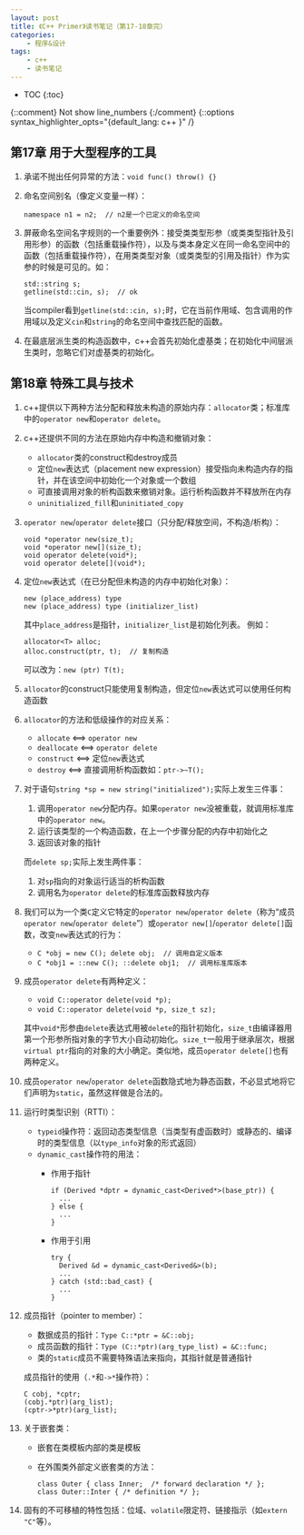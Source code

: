 ```yaml
---
layout: post
title: 《C++ Primer》读书笔记（第17-18章完）
categories:
    - 程序&设计
tags:
    - c++
    - 读书笔记
---
```


* TOC
{:toc}

{::comment} Not show line_numbers {:/comment}
{::options syntax_highlighter_opts="{default_lang: c++ \}" /}

## 第17章 用于大型程序的工具

1. 承诺不抛出任何异常的方法：`void func() throw() {}`
2. 命名空间别名（像定义变量一样）：

   ```
   namespace n1 = n2;  // n2是一个已定义的命名空间
   ```
3. 屏蔽命名空间名字规则的一个重要例外：接受类类型形参（或类类型指针及引用形参）的函数（包括重载操作符），以及与类本身定义在同一命名空间中的函数（包括重载操作符），在用类类型对象（或类类型的引用及指针）作为实参的时候是可见的。如：

   ```
   std::string s;
   getline(std::cin, s);  // ok
   ```
   当compiler看到`getline(std::cin, s);`时，它在当前作用域、包含调用的作用域以及定义`cin`和`string`的命名空间中查找匹配的函数。
4. 在最底层派生类的构造函数中，c++会首先初始化虚基类；在初始化中间层派生类时，忽略它们对虚基类的初始化。

## 第18章 特殊工具与技术

1. c++提供以下两种方法分配和释放未构造的原始内存：`allocator`类；标准库中的`operator new`和`operator delete`。
2. c++还提供不同的方法在原始内存中构造和撤销对象：
   - `allocator`类的construct和destroy成员
   - 定位`new`表达式（placement new expression）接受指向未构造内存的指针，并在该空间中初始化一个对象或一个数组
   - 可直接调用对象的析构函数来撤销对象。运行析构函数并不释放所在内存
   - `uninitialized_fill`和`uninitiated_copy`
3. `operator new`/`operator delete`接口（只分配/释放空间，不构造/析构）：

   ```
   void *operator new(size_t);
   void *operator new[](size_t);
   void operator delete(void*);
   void operator delete[](void*);
   ```
4. 定位`new`表达式（在已分配但未构造的内存中初始化对象）：

   ```
   new (place_address) type
   new (place_address) type (initializer_list)
   ```
   其中`place_address`是指针，`initializer_list`是初始化列表。
   例如：

   ```
   allocator<T> alloc;
   alloc.construct(ptr, t);  // 复制构造
   ```
   可以改为：`new (ptr) T(t);`
5. `allocator`的construct只能使用复制构造，但定位`new`表达式可以使用任何构造函数
6. `allocator`的方法和低级操作的对应关系：
   - `allocate`   <==> `operator new`
   - `deallocate` <==> `operator delete`
   - `construct`  <==> 定位`new`表达式
   - `destroy`    <==> 直接调用析构函数如：`ptr->~T();`
7. 对于语句`string *sp = new string("initialized");`实际上发生三件事：
   1. 调用`operator new`分配内存。如果`operator new`没被重载，就调用标准库中的`operator new`。
   1. 运行该类型的一个构造函数，在上一个步骤分配的内存中初始化之
   1. 返回该对象的指针

   而`delete sp;`实际上发生两件事：
   1. 对`sp`指向的对象运行适当的析构函数
   1. 调用名为`operator delete`的标准库函数释放内存
8. 我们可以为一个类`C`定义它特定的`operator new`/`operator delete`（称为“成员`operator new`/`operator delete`”）或`operator new[]`/`operator delete[]`函数，改变`new`表达式的行为：
   - `C *obj = new C(); delete obj;  // 调用自定义版本`
   - `C *obj1 = ::new C(); ::delete obj1;  // 调用标准库版本`
9. 成员`operator delete`有两种定义：
   - `void C::operator delete(void *p);`
   - `void C::operator delete(void *p, size_t sz);`

   其中`void*`形参由`delete`表达式用被`delete`的指针初始化，`size_t`由编译器用第一个形参所指对象的字节大小自动初始化。`size_t`一般用于继承层次，根据`virtual ptr`指向的对象的大小确定。类似地，成员`operator delete[]`也有两种定义。
10. 成员`operator new`/`operator delete`函数隐式地为静态函数，不必显式地将它们声明为`static`，虽然这样做是合法的。
11. 运行时类型识别（RTTI）：
    - `typeid`操作符：返回动态类型信息（当类型有虚函数时）或静态的、编译时的类型信息（以`type_info`对象的形式返回）
    - `dynamic_cast`操作符的用法：
      - 作用于指针

        ```
        if (Derived *dptr = dynamic_cast<Derived*>(base_ptr)) {
          ...
        } else {
          ...
        }
        ```
      - 作用于引用

        ```
        try {
          Derived &d = dynamic_cast<Derived&>(b);
          ...
        } catch (std::bad_cast) {
          ...
        }
        ```
12. 成员指针（pointer to member）：
    - 数据成员的指针：`Type C::*ptr = &C::obj;`
    - 成员函数的指针：`Type (C::*ptr)(arg_type_list) = &C::func;`
    - 类的`static`成员不需要特殊语法来指向，其指针就是普通指针

    成员指针的使用（`.*`和`->*`操作符）：

    ```
    C cobj, *cptr;
    (cobj.*ptr)(arg_list);
    (cptr->*ptr)(arg_list);
    ```
13. 关于嵌套类：
    - 嵌套在类模板内部的类是模板
    - 在外围类外部定义嵌套类的方法：

      ```
      class Outer { class Inner;  /* forward declaration */ };
      class Outer::Inter { /* definition */ };
      ```
14. 固有的不可移植的特性包括：位域、`volatile`限定符、链接指示（如`extern "C"`等）。

